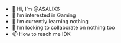 - 👋 Hi, I’m @ASALIX6
- 👀 I’m interested in Gaming
- 🌱 I’m currently learning nothing
- 💞️ I’m looking to collaborate on nothing too
- 📫 How to reach me IDK

<!---
ASALIX6/ASALIX6 is a ✨ special ✨ repository because its `README.md` (this file) appears on your GitHub profile.
You can click the Preview link to take a look at your changes.
--->
